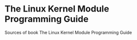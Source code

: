 # The Linux Kernel Module Programming Guide

Sources of book The Linux Kernel Module Programming Guide

